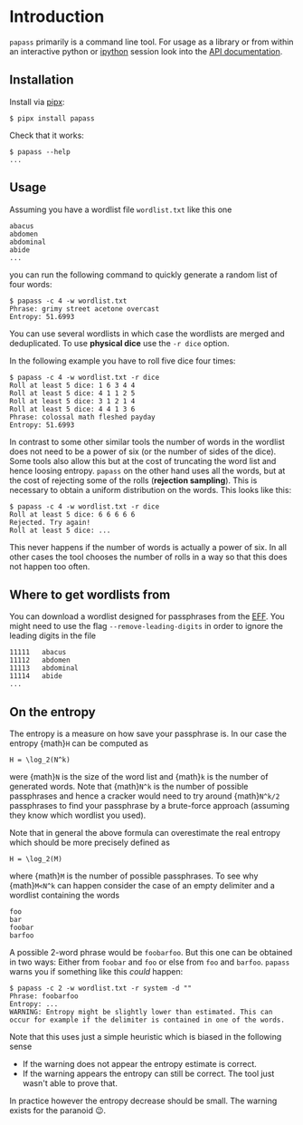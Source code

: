 # Introduction

`papass` primarily is a command line tool. For usage as a library or from within an
interactive python or [ipython](https://ipython.org/) session look into the [API
documentation](./api.rst).

## Installation

Install via [pipx](https://pipx.pypa.io/stable/):

```{code-block} console
$ pipx install papass
```

Check that it works:

```{code-block} console
$ papass --help
...
```

## Usage

Assuming you have a wordlist file `wordlist.txt` like this one

```
abacus
abdomen
abdominal
abide
...
```

you can run the following command to quickly generate a random list of four words:

```{code} console
$ papass -c 4 -w wordlist.txt
Phrase: grimy street acetone overcast
Entropy: 51.6993
```

You can use several wordlists in which case the wordlists are merged and deduplicated. To
use **physical dice** use the ``-r dice`` option.

In the following example you have to roll five dice four times:

```{code} console
$ papass -c 4 -w wordlist.txt -r dice
Roll at least 5 dice: 1 6 3 4 4
Roll at least 5 dice: 4 1 1 2 5
Roll at least 5 dice: 3 1 2 1 4
Roll at least 5 dice: 4 4 1 3 6
Phrase: colossal math fleshed payday
Entropy: 51.6993
```

In contrast to some other similar tools the number of words in the wordlist does not need
to be a power of six (or the number of sides of the dice). Some tools also allow this but
at the cost of truncating the word list and hence loosing entropy. ``papass`` on the other
hand uses all the words, but at the cost of rejecting some of the rolls (**rejection
sampling**). This is necessary to obtain a uniform distribution on the words. This looks
like this:

```{code} console
$ papass -c 4 -w wordlist.txt -r dice
Roll at least 5 dice: 6 6 6 6 6
Rejected. Try again!
Roll at least 5 dice: ...
```

This never happens if the number of words is actually a power of six. In all other cases
the tool chooses the number of rolls in a way so that this does not happen too often.

## Where to get wordlists from

You can download a wordlist designed for passphrases from the
[EFF](https://www.eff.org/deeplinks/2016/07/new-wordlists-random-passphrases). You might
need to use the flag `--remove-leading-digits` in order to ignore the leading digits in
the file

```
11111   abacus
11112   abdomen
11113   abdominal
11114   abide
...
```

## On the entropy
The entropy is a measure on how save your passphrase is. In our case the entropy {math}`H`
can be computed as

```{math}
H = \log_2(N^k)
```

were {math}`N` is the size of the word list and {math}`k` is the number of generated
words. Note that {math}`N^k` is the number of possible passphrases and hence a cracker
would need to try around {math}`N^k/2` passphrases to find your passphrase by a
brute-force approach (assuming they know which wordlist you used).

Note that in general the above formula can overestimate the real entropy which should be
more precisely defined as

```{math}
H = \log_2(M)
```

where {math}`M` is the number of possible passphrases. To see why {math}`M<N^k` can happen
consider the case of an empty delimiter and a wordlist containing the words

```
foo
bar
foobar
barfoo
```

A possible 2-word phrase would be `foobarfoo`. But this one can be obtained in two ways:
Either from `foobar` and `foo` or else from `foo` and `barfoo`. `papass` warns you if
something like this *could* happen:

```{code} console
$ papass -c 2 -w wordlist.txt -r system -d ""
Phrase: foobarfoo
Entropy: ...
WARNING: Entropy might be slightly lower than estimated. This can occur for example if the delimiter is contained in one of the words.
```

Note that this uses just a simple heuristic which is biased in the following sense

- If the warning does not appear the entropy estimate is correct.
- If the warning appears the entropy can still be correct. The tool just wasn't able to prove that.

In practice however the entropy decrease should be small. The warning exists for the paranoid 😉.
